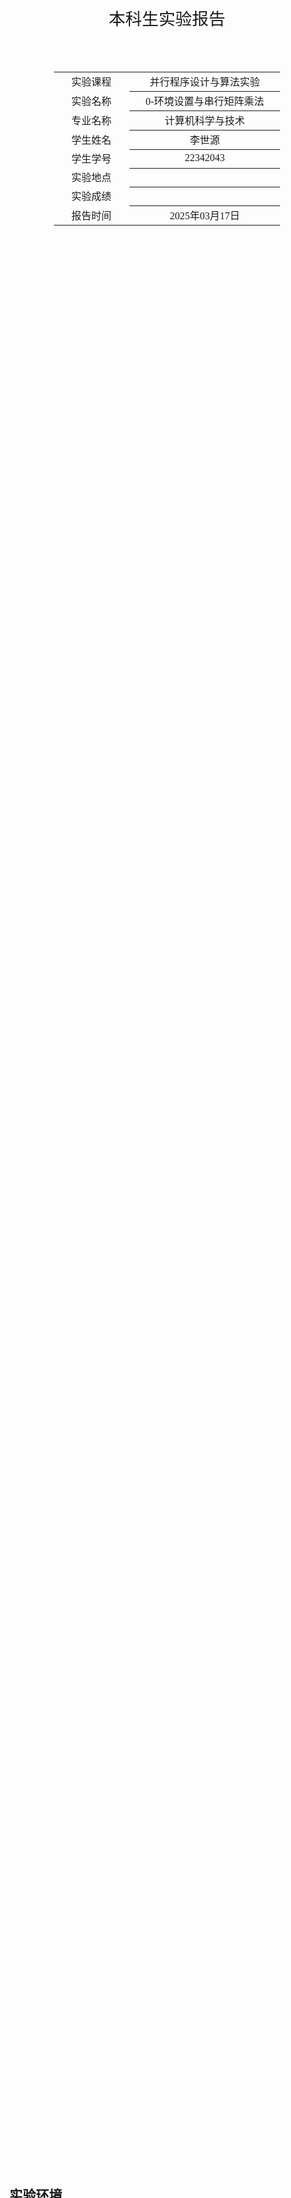 <div class="cover" style="page-break-after:always;font-family:方正公文仿宋;width:100%;height:100%;border:none;margin: 0 auto;text-align:center;">
    <div style="width:70%;margin: 0 auto;height:0;padding-bottom:10%;">
        </br>
        <img src="../sysu-name.jpg" alt="校名" style="width:100%;"/>
    </div>
    </br></br></br></br>
    <div style="width:60%;margin: 0 auto;height:0;padding-bottom:40%;">
        <img src="../sysu.jpg" alt="校徽" style="width:100%;"/>
    </div>
</br></br></br></br></br></br>
    <span style="font-family:华文黑体Bold;text-align:center;font-size:20pt;margin: 10pt auto;line-height:30pt;">本科生实验报告</span>
    </br>
    </br>
    <table style="border:none;text-align:center;width:72%;font-family:仿宋;font-size:14px; margin: 0 auto;">
    <tbody style="font-family:方正公文仿宋;font-size:12pt;">
        <tr style="font-weight:normal;"> 
            <td style="width:20%;text-align:center;">实验课程</td>
            <td style="width:40%;font-weight:normal;border-bottom: 1px solid;text-align:center;font-family:华文仿宋">并行程序设计与算法实验</td>
      </tr>
        <tr style="font-weight:normal;"> 
            <td style="width:20%;text-align:center;">实验名称</td>
            <td style="width:40%;font-weight:normal;border-bottom: 1px solid;text-align:center;font-family:华文仿宋">0-环境设置与串行矩阵乘法</td>
      </tr>
        <tr style="font-weight:normal;"> 
            <td style="width:20%;text-align:center;">专业名称</td>
            <td style="width:40%;font-weight:normal;border-bottom: 1px solid;text-align:center;font-family:华文仿宋">计算机科学与技术</td>
      </tr>
        <tr style="font-weight:normal;"> 
            <td style="width:20%;text-align:center;">学生姓名</td>
            <td style="width:40%;font-weight:normal;border-bottom: 1px solid;text-align:center;font-family:华文仿宋">李世源</td>
      </tr>
        <tr style="font-weight:normal;"> 
            <td style="width:20%;text-align:center;">学生学号</td>
            <td style="width:40%;font-weight:normal;border-bottom: 1px solid;text-align:center;font-family:华文仿宋">22342043</td>
      </tr>
        <tr style="font-weight:normal;"> 
            <td style="width:20%;text-align:center;">实验地点</td>
            <td style="width:40%;font-weight:normal;border-bottom: 1px solid;text-align:center;font-family:华文仿宋"></td>
      </tr>
        <tr style="font-weight:normal;"> 
            <td style="width:20%;text-align:center;">实验成绩</td>
            <td style="width:40%;font-weight:normal;border-bottom: 1px solid;text-align:center;font-family:华文仿宋"></td>
      </tr>
      <tr style="font-weight:normal;"> 
            <td style="width:20%;text-align:center;">报告时间</td>
            <td style="width:40%;font-weight:normal;border-bottom: 1px solid;text-align:center;font-family:华文仿宋">2025年03月17日</td>
      </tr>
    </tbody>              
    </table>
</div>

<!-- 注释语句：导出PDF时会在这里分页 -->

## 实验环境

我的测试平台处理器是 Intel Xeon E7 处理器，Intel 给出的性能信息如下：

| Processor Group | GFLOPS | APP | 
|-----------------|--------|-----|
| Intel® Xeon® Processor E7-4830 v3 (30M Cache, 2.10 GHz) E7-4830V3 | 403.2 | 0.12096 |

数据来自文档 [APP Metrics for Intel® Microprocessors - Intel® Xeon® Processor](https://www.intel.com/content/www/us/en/content-details/840270/app-metrics-for-intel-microprocessors-intel-xeon-processor.html)。

由于实验要求串行实现，所以以下测试我都以处理器的上述 Intel 给出的单核 GFLOPS 计算峰值性能百分比。

## 测试方法

python 运行时间较长，为了后台运行并且方便监控，指令如下：

```shell
nohup python gemm.py > test0.log 2>&1 & set pid $last_pid; echo $pid > test0.pid
```

这样记录后台 python 进程的 pid 在 `test0.pid`。将运行的输出放在 `test0.log`。

cpp 由于需要控制编译参数（优化等级）、使用运算的不同函数，所以我编写了简单的 `CMakeLists.txt`，设置了对应表格中 C++ 的 5 种测试情景的构建对象，并用 `Makefile` 控制，例如这样可以测试 “Intel MKL” ：

```shell
make test5
```

## 实验结果

以下是 $N=M=K2048$ 规模双精度 GEMM 的测试结果：

| 版本     | 实现描述    | 运行时间（sec.） | 相对加速比 | 绝对加速比 | 浮点性能（GFLOPS） | 峰值性能百分比 |
|---------|------------|----------------|------------|------------|-------------------|----------------|
| 1       | Python     | 2489.4458 |           |           | 6.901081e-3 | 0.1712% |
| 2       | C/C++      | 257.414 | 9.6709 | 9.6709 | 6.67404e-2  | 1.6553% |
| 3       | 调整循环顺序 | 38.1441 | 6.7484 | 65.2642| 4.50394e-1 | 11.1705% |
| 4       | 编译优化    | 10.2802 | 3.7104 | 242.1592 | 1.67117 | 41.4477% |
| 5       | 循环展开    | 6.12678 | 1.6779 | 406.3220 | 2.80406 | 69.5451% |
| 6       | Intel MKL  | 0.223758 | 27.3813 | 11125.6169 | 7.67787e+1 | 1904.2336% |

<!-- The folloing content is generated by AI -->

在性能优化的过程中，从最初的 Python 实现逐步过渡到 C/C++，并通过一系列优化手段最终达到了显著的性能提升。

由于 Python 是一种解释型语言，缺乏编译优化和底层硬件控制，因此在数值计算密集型任务中表现较差。

切换到 C/C++ 实现，运行时间大幅缩短至 257.414 秒，相对 Python 实现了 9.6709 倍的加速。C/C++ 作为编译型语言，能够直接生成高效的机器码，避免了 Python 的解释开销。尽管如此，此时的实现仍然是朴素的循环，没有引入任何优化技术。我的编译参数也控制在了 `-O0` 没有任何编译优化。

调整循环顺序后，运行时间进一步减少到 38.1441 秒，相对于 C/C++ 的初始版本实现了 6.7484 倍的加速，此时编译参数依然控制在 `-O0` 没有任何编译优化。调整循环顺序的目的是更好地利用 CPU 缓存局部性，减少缓存未命中的发生。这些优化显著提高了浮点性能，表明缓存访问模式对性能的影响非常大。

接下来在上一版本的代码基础上启用了编译优化（`-Ofast`），运行时间进一步缩短至 10.2802 秒，相对于调整循环顺序后的版本实现了 3.7104 倍的加速。编译器优化能够自动进行部分循环展开、向量化、指令重排等操作，从而显著提高代码的执行效率。浮点性能接近峰值性能的 41.45%，说明编译优化对性能的提升非常显著。

继续在上一版本（代码和编译参数）的基础上，通过手动进行循环展开，运行时间进一步减少到 6.12678 秒，相对于编译优化后的版本实现了 1.6779 倍的加速。循环展开可以减少循环控制开销，增加指令级并行性，将更多重复利用的数据手动留在寄存器，从而进一步提高性能。然而一开始我只对最内层循环做了循环展开，几乎没有比上一版本更快，所以我对第二层循环也进行了展开，两层展开每次都是以步长为 4 进行，第二次循环将 4 个数据手动留在寄存器里，结果得到了虽然并没有特别显著但也足够明显的加速。

最后，我们引入了 Intel MKL（数学核心库），运行时间大幅缩短至 0.223758 秒，相对于手动循环展开的版本实现了 27.3813 倍的加速。Intel MKL 是高度优化的数学库，充分利用了 CPU 的 SIMD 指令集（如 AVX、AVX2）、多线程并行化以及缓存优化。浮点性能达到 76.7787 GFLOPS，远超手动优化的版本，表明专业库在性能优化方面的巨大优势。峰值性能百分比超过 1900%，说明 Intel MKL 能够充分利用现代 CPU 的计算能力。
